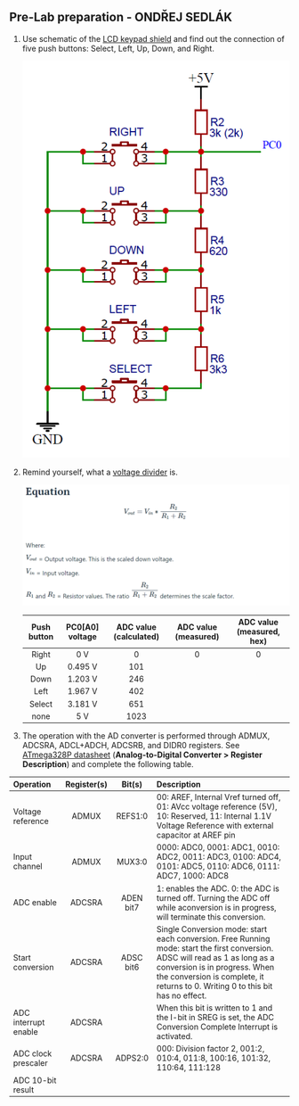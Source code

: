 <a name="preparation"></a>

## Pre-Lab preparation - ONDŘEJ SEDLÁK

1. Use schematic of the [LCD keypad shield](https://oshwlab.com/tomas.fryza/arduino-shields) and find out the connection of five push buttons: Select, Left, Up, Down, and Right.

   ![your figure](https://github.com/xsedla1y/digital-electronics-2/blob/main/05-adc/05-photos/schematic_lab5.png)

2. Remind yourself, what a [voltage divider](https://www.allaboutcircuits.com/tools/voltage-divider-calculator/) is.

   ![your figure](https://github.com/xsedla1y/digital-electronics-2/blob/main/05-adc/05-photos/equation.png)

   | **Push button** | **PC0[A0] voltage** | **ADC value (calculated)** | **ADC value (measured)** | **ADC value (measured, hex)** |
   | :-: | :-: | :-: | :-: | :-: |
   | Right  | 0&nbsp;V | 0   | 0 | 0 |
   | Up     | 0.495&nbsp;V | 101 |  |  |
   | Down   | 1.203&nbsp;V | 246 |  |  |
   | Left   | 1.967&nbsp;V | 402 |  |  |
   | Select | 3.181&nbsp;V | 651 |  |  |
   | none   | 5&nbsp;V | 1023 |  |  |
   
 3. The operation with the AD converter is performed through ADMUX, ADCSRA, ADCL+ADCH, ADCSRB, and DIDR0 registers. See [ATmega328P datasheet](https://www.microchip.com/wwwproducts/en/ATmega328p) (**Analog-to-Digital Converter > Register Description**) and complete the following table.

   | **Operation** | **Register(s)** | **Bit(s)** | **Description** |
   | :-- | :-: | :-: | :-- |
   | Voltage reference    | ADMUX | REFS1:0 | 00: AREF, Internal Vref turned off, 01: AVcc voltage reference (5V), 10: Reserved, 11: Internal 1.1V Voltage Reference with external capacitor at AREF pin |
   | Input channel        | ADMUX | MUX3:0 | 0000: ADC0, 0001: ADC1, 0010: ADC2, 0011: ADC3, 0100: ADC4, 0101: ADC5, 0110: ADC6, 0111: ADC7, 1000: ADC8 |
   | ADC enable           | ADCSRA | ADEN bit7 | 1: enables the ADC. 0: the ADC is turned off. Turning the ADC off while aconversion is in progress, will terminate this conversion. |
   | Start conversion     | ADCSRA | ADSC bit6 | Single Conversion mode: start each conversion. Free Running mode: start the first conversion. ADSC will read as 1 as long as a conversion is in progress. When the conversion is complete, it returns to 0. Writing 0 to this bit has no effect. |
   | ADC interrupt enable | ADCSRA |  | When this bit is written to 1 and the I-bit in SREG is set, the ADC Conversion Complete Interrupt is activated. |
   | ADC clock prescaler  | ADCSRA | ADPS2:0 | 000: Division factor 2, 001:2, 010:4, 011:8, 100:16, 101:32, 110:64, 111:128|
   | ADC 10-bit result    |  |  |  |
